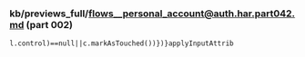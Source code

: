 ### kb/previews_full/flows__personal_account@auth.har.part042.md (part 002)

```md
l.control)==null||c.markAsTouched())})}applyInputAttrib
```

```
